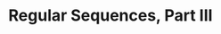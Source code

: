 ---
presenter: Mario Kurnig
affiliation: University of Klagenfurt
time: "14:10"
title: Regular Sequences, Part III
session: Afternoon Session
---
